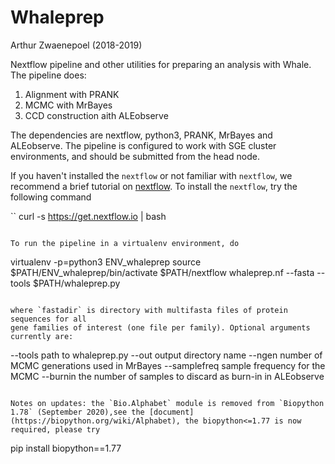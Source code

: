 # Whaleprep

Arthur Zwaenepoel (2018-2019)

Nextflow pipeline and other utilities for preparing an analysis with Whale.
The pipeline does:

1. Alignment with PRANK
2. MCMC with MrBayes
3. CCD construction aith ALEobserve

The dependencies are nextflow, python3, PRANK, MrBayes and ALEobserve. The 
pipeline is configured to work with SGE cluster environments, and should be 
submitted from the head node.

If you haven't installed the `nextflow` or not familiar with `nextflow`, we recommend a brief tutorial on [nextflow](https://www.nextflow.io/). To install the `nextflow`, try the following command

``
curl -s https://get.nextflow.io | bash
```

To run the pipeline in a virtualenv environment, do

```
virtualenv -p=python3 ENV_whaleprep
source $PATH/ENV_whaleprep/bin/activate
$PATH/nextflow whaleprep.nf --fasta <fastadir> --tools $PATH/whaleprep.py
```

where `fastadir` is directory with multifasta files of protein sequences for all
gene families of interest (one file per family). Optional arguments currently are:

```
--tools         path to whaleprep.py
--out           output directory name
--ngen          number of MCMC generations used in MrBayes
--samplefreq    sample frequency for the MCMC 
--burnin        the number of samples to discard as burn-in in ALEobserve
```

Notes on updates: the `Bio.Alphabet` module is removed from `Biopython 1.78` (September 2020),see the [document](https://biopython.org/wiki/Alphabet), the biopython<=1.77 is now required, please try

```
pip install biopython==1.77
```

